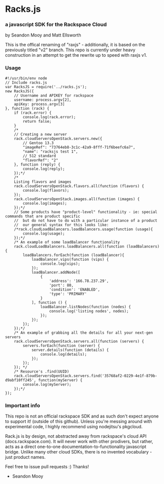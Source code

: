 # Racks.js
### a javascript SDK for the Rackspace Cloud
by Seandon Mooy and Matt Ellsworth

  This is the offical renaming of "raxjs" - additionally, it is based on the previously titled "v2" branch. This repo is currently under heavy construction in an attempt to get the rewrite up to speed with raxjs v1.

### Usage
    #!/usr/bin/env node
    // Include racks.js
    var RacksJS = require('../racks.js');
    new RacksJS({
        // Username and APIKEY for rackspace
        username: process.argv[2],
        apiKey: process.argv[3]
    }, function (rack) {
        if (rack.error) {
            console.log(rack.error);
            return false;
        }
        /*
        // Creating a new server
        rack.cloudServersOpenStack.servers.new({
            // Gentoo 13.3
            "imageRef": "73764eb8-3c1c-42a9-8fff-71f6beefc6a7",
            "name": "racksjs test 1",
            // 512 standard
            "flavorRef": "2"
        }, function (reply) {
            console.log(reply);
        });*/
        /*
        Listing flavors and images
        rack.cloudServersOpenStack.flavors.all(function (flavors) {
            console.log(flavors);
        });
        rack.cloudServersOpenStack.images.all(function (images) {
            console.log(images);
        });*/
        // Some products have "product-level" functionality - ie: special commands that are product specific
        //  but do not have to do with a particular instance of a product
        //  our general syntax for this looks like:
        /*rack.cloudLoadBalancers.loadBalancers.usage(function (usage){
            console.log(usage);
        });*/
        /* An example of some loadBalancer functionality
        rack.cloudLoadBalancers.loadBalancers.all(function (loadBalancers) {
            loadBalancers.forEach(function (loadBalancer){
                loadBalancer.vips(function (vips) {
                    console.log(vips);
                });
                loadBalancer.addNode([
                    {
                        'address': '166.78.237.29',
                        'port': 80,
                        'condition': 'ENABLED',
                        'type': 'PRIMARY'
                    }
                ], function () {
                    loadBalancer.listNodes(function (nodes) {
                        console.log('listing nodes', nodes);
                    });
                });
            });
        });*/
        /* An example of grabbing all the details for all your next-gen servers
        rack.cloudServersOpenStack.servers.all(function (servers) {
            servers.forEach(function (server) {
                server.details(function (details) {
                    console.log(details);
                });
            });
        }); */
        /* Resource's .find(UUID)
        rack.cloudServersOpenStack.servers.find('35768af2-0229-4e1f-879b-d9abf10ff245', function(myServer) {
            console.log(myServer);
        });*/
    });

### Important info
This repo is not an official rackspace SDK and as such don't expect anyone to support it! (outside of this github). Unless you're messing around with experimental code, I highly recommend using nodejitsu's pkgcloud.

Rack.js is by design, not abstracted away from rackspace's cloud API (docs.rackspace.com). It will never work with other prodivers, but rather, acts as a direct one-to-one documentation-to-functionality javascript bridge. Unlike many other cloud SDKs, there is no invented vocabulary - just product names.

Feel free to issue pull requests :) Thanks!

- Seandon Mooy